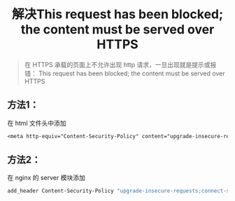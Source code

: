 # <center>解决This request has been blocked; the content must be served over HTTPS

> 在 HTTPS 承载的页面上不允许出现 http 请求，一旦出现就是提示或报错：
This request has been blocked; the content must be served over HTTPS  

## 方法1：  
在 html 文件头中添加

```css
<meta http-equiv="Content-Security-Policy" content="upgrade-insecure-requests"/>
```

## 方法2：  
在 nginx 的 server 模块添加

```bash
add_header Content-Security-Policy "upgrade-insecure-requests;connect-src *";
```

